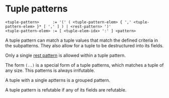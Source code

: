 # Tuple patterns
```
<tuple-pattern>      := '(' ( <tuple-pattern-elem> { ',' <tuple-pattern-elem> }* [ ',' ] ) | <rest-pattern> ')'
<tuple-pattern-elem> := [ <tuple-elem-idx> ':' ] <pattern>
```

A tuple pattern can match a tuple values that match the defined criteria in the subpatterns.
They also allow for a tuple to be destructured into its fields.

Only a single [rest pattern] is allowed within a tuple pattern.

The form `(..)` is a special form of a tuple patterns, which matches a tuple of any size.
This patterns is always irrifutable.

A tuple with a single aptterns is a grouped pattern.

A tuple pattern is refutable if any of its fields are refutable.



[rest pattern]: ./rest-patterns.md